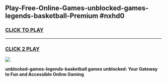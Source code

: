 
## Play-Free-Online-Games-unblocked-games-legends-basketball-Premium #nxhd0
<h3>
<a href="https://premium.freeplayer.one?title=unblocked-games-legends-basketball&ref=8M">CLICK TO PLAY</a></h3>
<hr>

<h3>
<a href="https://premium.freeplayer.one?title=unblocked-games-legends-basketball&ref=8M">CLICK 2 PLAY</a>
  
</h3>

<a href="https://premium.freeplayer.one?title=unblocked-games-legends-basketball&ref=8M"><img src="https://clearcache.store/games.png"></a>


**unblocked-games-legends-basketball games unblocked: Your Gateway to Fun and Accessible Online Gaming**
